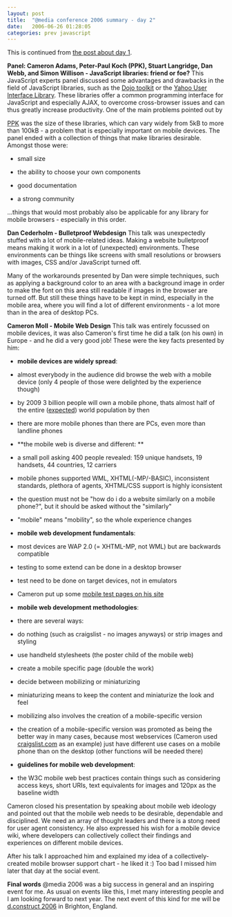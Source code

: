 ```yaml
---
layout: post
title:  "@media conference 2006 summary - day 2"
date:   2006-06-26 01:28:05
categories: prev javascript
---
```

This is continued from [the post about day 1][1]. 

**Panel: Cameron Adams, Peter-Paul Koch (PPK), Stuart Langridge, Dan Webb, and Simon Willison - JavaScript libraries: friend or foe?** This JavaScript experts panel discussed some advantages and drawbacks in the field of JavaScript libraries, such as the [Dojo toolkit][2] or the [Yahoo User Interface Library][3]. These libraries offer a common programming interface for JavaScript and especially AJAX, to overcome cross-browser issues and can thus greatly increase productivity. <!--more-->One of the main problems pointed out by 

[PPK][4] was the size of these libraries, which can vary widely from 5kB to more than 100kB - a problem that is especially important on mobile devices. The panel ended with a collection of things that make libraries desirable. Amongst those were: 

*   small size

*   the ability to choose your own components

*   good documentation

*   a strong community

 ...things that would most probably also be applicable for any library for mobile browsers - especially in this order. 



**Dan Cederholm - Bulletproof Webdesign** This talk was unexpectedly stuffed with a lot of mobile-related ideas. Making a website bulletproof means making it work in a lot of (unexpected) environments. These environments can be things like screens with small resolutions or browsers with images, CSS and/or JavaScript turned off. 

Many of the workarounds presented by Dan were simple techniques, such as applying a background color to an area with a background image in order to make the font on this area still readable if images in the browser are turned off. But still these things have to be kept in mind, especially in the mobile area, where you will find a lot of different environments - a lot more than in the area of desktop PCs. 

**Cameron Moll - Mobile Web Design** This talk was entirely focussed on mobile devices, it was also Cameron's first time he did a talk (on his own) in Europe - and he did a very good job! These were the key facts presented by him: 

*   **mobile devices are widely spread**:


*   almost everybody in the audience did browse the web with a mobile device (only 4 people of those were delighted by the experience though)

*   by 2009 3 billion people will own a mobile phone, thats almost half of the entire ([expected][5]) world population by then

*   there are more mobile phones than there are PCs, even more than landline phones



*   **the mobile web is diverse and different: **


*   a small poll asking 400 people revealed: 159 unique handsets, 19 handsets, 44 countries, 12 carriers

*   mobile phones supported WML, XHTML(-MP/-BASIC), inconsistent standards, plethora of agents, XHTML/CSS support is highly iconsistent

*   the question must not be "how do i do a website similarly on a mobile phone?", but it should be asked without the "similarly"

*   "mobile" means "mobility", so the whole experience changes



*   **mobile web development fundamentals**:


*   most devices are WAP 2.0 (= XHTML-MP, not WML) but are backwards compatible

*   testing to some extend can be done in a desktop browser

*   test need to be done on target devices, not in emulators

*   Cameron put up some [mobile test pages on his site][6] [ ][6]



*   **mobile web development methodologies**:


*   there are several ways:


*   do nothing (such as craigslist - no images anyways) or strip images and styling




*   use handheld stylesheets (the poster child of the mobile web)




*   create a mobile specific page (double the work)



*   decide between mobilizing or miniaturizing


*   miniaturizing means to keep the content and miniaturize the look and feel

*   mobilizing also involves the creation of a mobile-specific version



*   the creation of a mobile-specific version was promoted as being the better way in many cases, because most webservices (Cameron used [craigslist.com][7] as an example) just have different use cases on a mobile phone than on the desktop (other functions will be needed there)



*   **guidelines for mobile web development**:


*   the W3C mobile web best practices contain things such as considering access keys, short URIs, text equivalents for images and 120px as the baseline width



 Cameron closed his presentation by speaking about mobile web ideology and pointed out that the mobile web needs to be desirable, dependable and disciplined. We need an array of thought leaders and there is a stong need for user agent consistency. He also expressed his wish for a mobile device wiki, where developers can collectively collect their findings and experiences on different mobile devices. 



After his talk I approached him and explained my idea of a collectively-created mobile browser support chart - he liked it :) Too bad I missed him later that day at the social event. 

**Final words** @media 2006 was a big success in general and an inspiring event for me. As usual on events like this, I met many interesting people and I am looking forward to next year. The next event of this kind for me will be [d.construct 2006][8] in Brighton, England.

[1]: http://www.pavingways.com/atmedia-conference-2006-summary-day-1_13.html
[2]: http://dojotoolkit.org/ "Dojo toolkit homepage"
[3]: http://developer.yahoo.com/yui/ "Yahoo User Interface Library homepage"
[4]: http://www.quirksmode.org/ "PPK's homepage"
[5]: http://www.ibiblio.org/lunarbin/worldpop "calculate the expected world population"
[6]: http://www.cameronmoll.com/mobile
[7]: http://sfbay.craigslist.org/ "Craigslist homepage"
[8]: http://2006.dconstruct.org/ "d.construct 2006"